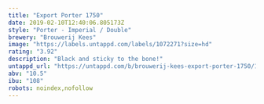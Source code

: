 ```yaml
---
title: "Export Porter 1750"
date: 2019-02-10T12:40:06.805173Z
style: "Porter - Imperial / Double"
brewery: "Brouwerij Kees"
image: "https://labels.untappd.com/labels/1072271?size=hd"
rating: "3.92"
description: "Black and sticky to the bone!"
untappd_url: "https://untappd.com/b/brouwerij-kees-export-porter-1750/1072271"
abv: "10.5"
ibu: "108"
robots: noindex,nofollow
---
```

